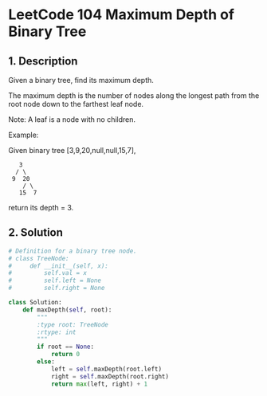 # LeetCode 104 Maximum Depth of Binary Tree
## 1. Description

Given a binary tree, find its maximum depth.

The maximum depth is the number of nodes along the longest path from the root node down to the farthest leaf node.

Note: A leaf is a node with no children.

Example:

Given binary tree [3,9,20,null,null,15,7],

       3
      / \
     9  20
        / \
       15  7

return its depth = 3.

## 2. Solution

```python
# Definition for a binary tree node.
# class TreeNode:
#     def __init__(self, x):
#         self.val = x
#         self.left = None
#         self.right = None

class Solution:
    def maxDepth(self, root):
        """
        :type root: TreeNode
        :rtype: int
        """
        if root == None:
            return 0
        else:
            left = self.maxDepth(root.left)
            right = self.maxDepth(root.right)
            return max(left, right) + 1
```